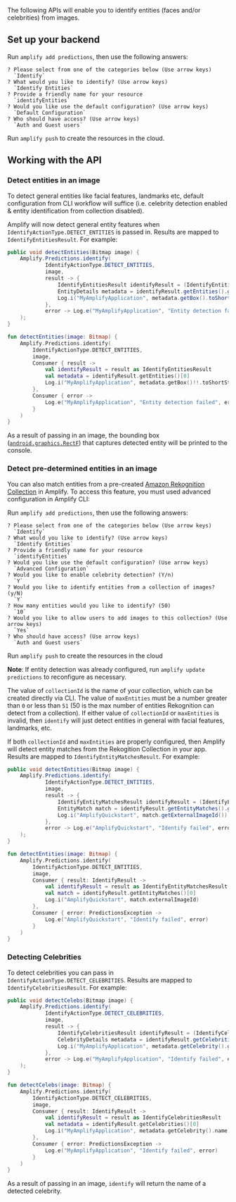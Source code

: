The following APIs will enable you to identify entities (faces and/or celebrities) from images.

## Set up your backend

Run `amplify add predictions`, then use the following answers:

```console
? Please select from one of the categories below (Use arrow keys)
  `Identify`
? What would you like to identify? (Use arrow keys)
  `Identify Entities`
? Provide a friendly name for your resource
  `identifyEntities`
? Would you like use the default configuration? (Use arrow keys)
  `Default Configuration`
? Who should have access? (Use arrow keys)
  `Auth and Guest users`
```
Run `amplify push` to create the resources in the cloud.

## Working with the API

### Detect entities in an image

To detect general entities like facial features, landmarks etc, default configuration from CLI workflow will suffice (i.e. celebrity detection enabled & entity identification from collection disabled).

Amplify will now detect general entity features when `IdentifyActionType.DETECT_ENTITIES` is passed in. Results are mapped to `IdentifyEntitiesResult`. For example:

<amplify-block-switcher>
<amplify-block name="Java">

```java
public void detectEntities(Bitmap image) {
    Amplify.Predictions.identify(
            IdentifyActionType.DETECT_ENTITIES,
            image,
            result -> {
                IdentifyEntitiesResult identifyResult = (IdentifyEntitiesResult) result;
                EntityDetails metadata = identifyResult.getEntities().get(0);
                Log.i("MyAmplifyApplication", metadata.getBox().toShortString());
            },
            error -> Log.e("MyAmplifyApplication", "Entity detection failed", error)
    );
}
```

</amplify-block>
<amplify-block name="Kotlin">

```kotlin
fun detectEntities(image: Bitmap) {
    Amplify.Predictions.identify(
        IdentifyActionType.DETECT_ENTITIES,
        image,
        Consumer { result ->
            val identifyResult = result as IdentifyEntitiesResult
            val metadata = identifyResult.getEntities()[0]
            Log.i("MyAmplifyApplication", metadata.getBox()!!.toShortString())
        },
        Consumer { error ->
            Log.e("MyAmplifyApplication", "Entity detection failed", error)
        }
    )
}
```

</amplify-block>
</amplify-block-switcher>

As a result of passing in an image, the bounding box ([`android.graphics.RectF`](https://developer.android.com/reference/android/graphics/RectF)) that captures detected entity will be printed to the console.

### Detect pre-determined entities in an image

You can also match entities from a pre-created [Amazon Rekognition Collection](https://docs.aws.amazon.com/rekognition/latest/dg/collections.html) in Amplify. To access this feature, you must used advanced configuration in Amplify CLI:

Run `amplify add predictions`, then use the following answers:

```console
? Please select from one of the categories below (Use arrow keys)
  `Identify`
? What would you like to identify? (Use arrow keys)
  `Identify Entities`
? Provide a friendly name for your resource
  `identifyEntities`
? Would you like use the default configuration? (Use arrow keys)
  `Advanced Configuration`
? Would you like to enable celebrity detection? (Y/n)
  `Y`
? Would you like to identify entities from a collection of images? (y/N)
  `Y`
? How many entities would you like to identify? (50)
  `10`
? Would you like to allow users to add images to this collection? (Use arrow keys)
  `Yes`
? Who should have access? (Use arrow keys)
  `Auth and Guest users`
```

Run `amplify push` to create the resources in the cloud

**Note**: If entity detection was already configured, run `amplify update predictions` to reconfigure as necessary.

The value of `collectionId` is the name of your collection, which can be created directly via CLI. The value of `maxEntities` must be a number greater than `0` or less than `51` (50 is the max number of entities Rekognition can detect from a collection). If either value of `collectionId` or `maxEntities` is invalid, then `identify` will just detect entities in general with facial features, landmarks, etc.

If both `collectionId` and `maxEntities` are properly configured, then Amplify will detect entity matches from the Rekogition Collection in your app. Results are mapped to `IdentifyEntityMatchesResult`. For example:

<amplify-block-switcher>
<amplify-block name="Java">

```java
public void detectEntities(Bitmap image) {
    Amplify.Predictions.identify(
            IdentifyActionType.DETECT_ENTITIES,
            image,
            result -> {
                IdentifyEntityMatchesResult identifyResult = (IdentifyEntityMatchesResult) result;
                EntityMatch match = identifyResult.getEntityMatches().get(0);
                Log.i("AmplifyQuickstart", match.getExternalImageId());
            },
            error -> Log.e("AmplifyQuickstart", "Identify failed", error)
    );
}
```

</amplify-block>
<amplify-block name="Kotlin">

```kotlin
fun detectEntities(image: Bitmap) {
    Amplify.Predictions.identify(
        IdentifyActionType.DETECT_ENTITIES,
        image,
        Consumer { result: IdentifyResult ->
            val identifyResult = result as IdentifyEntityMatchesResult
            val match = identifyResult.getEntityMatches()[0]
            Log.i("AmplifyQuickstart", match.externalImageId)
        },
        Consumer { error: PredictionsException ->
            Log.e("AmplifyQuickstart", "Identify failed", error)
        }
    )
}
```

</amplify-block>
</amplify-block-switcher>

### Detecting Celebrities

To detect celebrities you can pass in `IdentifyActionType.DETECT_CELEBRITIES`.  Results are mapped to `IdentifyCelebritiesResult`.  For example:

<amplify-block-switcher>
<amplify-block name="Java">

```java
public void detectCelebs(Bitmap image) {
    Amplify.Predictions.identify(
            IdentifyActionType.DETECT_CELEBRITIES,
            image,
            result -> {
                IdentifyCelebritiesResult identifyResult = (IdentifyCelebritiesResult) result;
                CelebrityDetails metadata = identifyResult.getCelebrities().get(0);
                Log.i("MyAmplifyApplication", metadata.getCelebrity().getName());
            },
            error -> Log.e("MyAmplifyApplication", "Identify failed", error)
    );
}
```

</amplify-block>
<amplify-block name="Kotlin">

```kotlin
fun detectCelebs(image: Bitmap) {
    Amplify.Predictions.identify(
        IdentifyActionType.DETECT_CELEBRITIES,
        image,
        Consumer { result: IdentifyResult ->
            val identifyResult = result as IdentifyCelebritiesResult
            val metadata = identifyResult.getCelebrities()[0]
            Log.i("MyAmplifyApplication", metadata.getCelebrity().name)
        },
        Consumer { error: PredictionsException ->
            Log.e("MyAmplifyApplication", "Identify failed", error)
        }
    )
}
```

</amplify-block>
</amplify-block-switcher>

As a result of passing in an image, `identify` will return the name of a detected celebrity.
